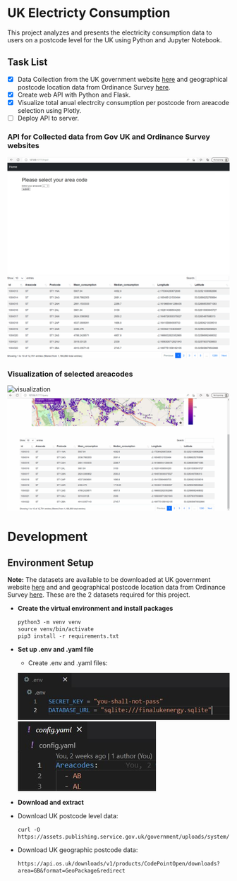 # UK Electricty Consumption
 This project analyzes and presents the electricity consumption data to users on a postcode level for the UK using Python and Jupyter Notebook.

 ## Task List
- [x] Data Collection from the UK government website [here](https://www.gov.uk/government/uploads/system/uploads/attachment_data/file/1050244/Postcode_Level_Standard_Electricity_2020_A_to_K.csv/preview) and geographical postcode location data from Ordinance Survey [here](https://osdatahub.os.uk/downloads/open/CodePointOpen).
- [x] Create web API with Python and Flask.
- [x] Visualize total anual electrcity consumption per postcode from areacode selection using Plotly.
- [ ] Deploy API to server.

### API for Collected data from Gov UK and Ordinance Survey websites
![data_collection](/Asset/data_collection.gif)
![data_collection2](/Asset/data_collection2.gif)

### Visualization of selected areacodes
![visualization](/Asset/visualization.gif)
![home_feature](/Asset/home_feature.gif)

# Development

## Environment Setup
**Note:**
The datasets are available to be downloaded at UK government website [here](https://www.gov.uk/government/uploads/system/uploads/attachment_data/file/1050244/Postcode_Level_Standard_Electricity_2020_A_to_K.csv/preview) and and geographical postcode location data from Ordinance Survey [here](https://osdatahub.os.uk/downloads/open/CodePointOpen). These are the 2 datasets required for this project.

* **Create the virtual environment and install packages**
  ```
  python3 -m venv venv
  source venv/bin/activate
  pip3 install -r requirements.txt
  ```

* **Set up .env and .yaml file**
  * Create .env and .yaml files:

  ![envsetup](/Asset/envsetup.jpg)
  ![yamlareacodes](/Asset/yamlareacodes.jpg)



* **Download and extract**
* Download UK postcode level data:  
  ```
  curl -O https://assets.publishing.service.gov.uk/government/uploads/system/uploads/attachment_data/file/1050244/Postcode_Level_Standard_Electricity_2020_A_to_K.csv
  ```
* Download UK geographic postcode data:
  ```
  https://api.os.uk/downloads/v1/products/CodePointOpen/downloads?area=GB&format=GeoPackage&redirect
  ```


  